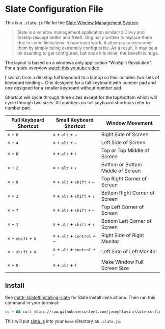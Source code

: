 # Slate Configuration File

This is a `.slate.js` file for the [Slate Window Management System](https://github.com/mattr-/slate).

> Slate is a window management application similar to Divvy and SizeUp (except better and free!). Originally written to replace them due to some limitations in how each work, it attempts to overcome them by simply being extremely configurable. As a result, it may be a bit daunting to get configured, but once it is done, the benefit is huge.

The layout is based on a windows only application "WinSplit Revolution".  For a quick overview [watch this youtube video](https://www.youtube.com/watch?v=o1AtHyf4pRQ).

I switch from a desktop full keyboard to a laptop so this includes two sets of keyboard bindings.  One designed for a full keyboard with number pad and one designed for a smaller keyboard without number pad. 

Shortcut will cycle through three sizes except for the top/bottom which will cycle through two sizes.  All numbers on full keyboard shortcuts refer to number pad.

| Full Keyboard Shortcut | Small Keyboard Shortcut | Window Movement |
| ------------- | ----------- | ----------- |
| <kbd>&#8984;</kbd> + <kbd>6</kbd> | <kbd>&#8984;</kbd> + <kbd>alt</kbd> + <kbd>&rarr;</kbd> | Right Side of Screen |
| <kbd>&#8984;</kbd> + <kbd>4</kbd> | <kbd>&#8984;</kbd> + <kbd>alt</kbd> + <kbd>&larr;</kbd> | Left Side of Screen |
| <kbd>&#8984;</kbd> + <kbd>8</kbd> | <kbd>&#8984;</kbd> + <kbd>alt</kbd> + <kbd>&uarr;</kbd> | Top or Top Middle of Screen |
| <kbd>&#8984;</kbd> + <kbd>2</kbd> | <kbd>&#8984;</kbd> + <kbd>alt</kbd> + <kbd>&darr;</kbd> | Bottom or Bottom Middle of Screen|
| <kbd>&#8984;</kbd> + <kbd>9</kbd> | <kbd>&#8984;</kbd> + <kbd>alt</kbd> +  <kbd>shift</kbd> + <kbd>&larr;</kbd> | Top Right Corner of Screen |
| <kbd>&#8984;</kbd> + <kbd>3</kbd> | <kbd>&#8984;</kbd> + <kbd>alt</kbd> + <kbd>shift</kbd> + <kbd>&darr;</kbd> | Bottom Right Corner of Screen |
| <kbd>&#8984;</kbd> + <kbd>7</kbd> | <kbd>&#8984;</kbd> + <kbd>alt</kbd> +  <kbd>shift</kbd> + <kbd>&rarr;</kbd> | Top Left Corner of Screen |
| <kbd>&#8984;</kbd> + <kbd>1</kbd> | <kbd>&#8984;</kbd> + <kbd>alt</kbd> + <kbd>shift</kbd> + <kbd>&uarr;</kbd> | Bottom Left Corner of Screen |
| <kbd>&#8984;</kbd> + <kbd>shift</kbd> + <kbd>6</kbd> | <kbd>&#8984;</kbd> + <kbd>alt</kbd> + <kbd>control</kbd> + <kbd>&rarr;</kbd> | Right Side of Right Monitor |
| <kbd>&#8984;</kbd> + <kbd>shift</kbd> + <kbd>4</kbd> | <kbd>&#8984;</kbd> + <kbd>alt</kbd> + <kbd>control</kbd> + <kbd>&larr;</kbd> | Left Side of Left Monitor |
| <kbd>&#8984;</kbd> + <kbd>5</kbd> | <kbd>&#8984;</kbd> + <kbd>alt</kbd> + <kbd>f</kbd> | Make Window Full Screen Size |

## Install
See [mattr-/slate#installing-slate](https://github.com/mattr-/slate#installing-slate) for Slate install instructions.  Then run this command in your terminal:

~~~bash
cd ~ && curl https://raw.githubusercontent.com/josephlavin/slate-config/master/slate.js -o .slate.js
~~~

This will put [slate.js](slate.js) into your `home` directory as `.slate.js`.
